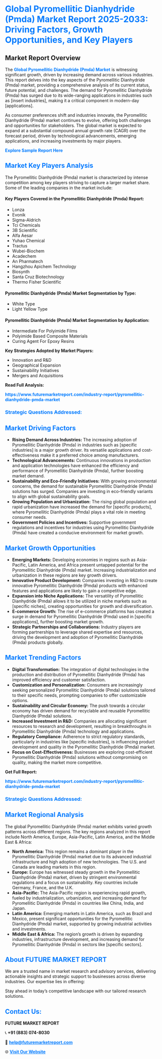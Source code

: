 <h1 style="color: #007BFF;">Global Pyromellitic Dianhydride (Pmda) Market Report 2025-2033: Driving Factors, Growth Opportunities, and Key Players</h1>

<section id="overview">
<h2>Market Report Overview</h2>
<p>The <a href="https://www.futuremarketreport.com/industry-report/pyromellitic-dianhydride-pmda-market" style="color: #007BFF; text-decoration: none;"><strong>Global Pyromellitic Dianhydride (Pmda) Market</strong></a> is witnessing significant growth, driven by increasing demand across various industries. This report delves into the key aspects of the Pyromellitic Dianhydride (Pmda) market, providing a comprehensive analysis of its current status, future potential, and challenges. The demand for Pyromellitic Dianhydride (Pmda) has surged due to its wide-ranging applications in industries such as [insert industries], making it a critical component in modern-day [applications].</p>
<p>As consumer preferences shift and industries innovate, the Pyromellitic Dianhydride (Pmda) market continues to evolve, offering both challenges and opportunities for stakeholders. The global market is expected to expand at a substantial compound annual growth rate (CAGR) over the forecast period, driven by technological advancements, emerging applications, and increasing investments by major players.</p>
</section>

<section id="overview">
<p><a href="https://www.futuremarketreport.com/request-sample/reportId=31284" style="color: #007BFF; text-decoration: none;"><strong>Explore Sample Report Here</strong></a></p>
</section>

<section id="key-players">
<h2 style="color: #007BFF;">Market Key Players Analysis</h2>
<p>The Pyromellitic Dianhydride (Pmda) market is characterized by intense competition among key players striving to capture a larger market share. Some of the leading companies in the market include:</p>
<h4>Key Players Covered in the Pyromellitic Dianhydride (Pmda) Report:</h4>
<ul><li>Lonza</li><li>Evonik</li><li>Sigma-Aldrich</li><li>Tci Chemicals</li><li>3B Scientific</li><li>Alfa Aesar</li><li>Yuhao Chemical</li><li>Tractus</li><li>Wubei-Biochem</li><li>Acadechem</li><li>An Pharmatech</li><li>Hangzhou Apichem Technology</li><li>Biosynth</li><li>Santa Cruz Biotechnology</li><li>Thermo Fisher Scientific</li></ul>
<h4>Pyromellitic Dianhydride (Pmda) Market Segmentation by Type:</h4>
<ul><li>White Type</li><li>Light Yellow Type</li></ul>

<h4>Pyromellitic Dianhydride (Pmda) Market Segmentation by Application:</h4>
<ul><li>Intermediate For Polyimide Films</li><li>Polyimide Based Composite Materials</li><li>Curing Agent For Epoxy Resins</li></ul>
<p><strong>Key Strategies Adopted by Market Players:</strong></p>
<ul>
<li>Innovation and R&D</li>
<li>Geographical Expansion</li>
<li>Sustainability Initiatives</li>
<li>Mergers and Acquisitions</li>
</ul>
</section>

<section>
<p><strong>Read Full Analysis: </strong></p><a href="https://www.futuremarketreport.com/industry-report/pyromellitic-dianhydride-pmda-market" style="color: #007BFF; text-decoration: none;"><strong>https://www.futuremarketreport.com/industry-report/pyromellitic-dianhydride-pmda-market</strong></a>
<h3 style="color: #007BFF;">Strategic Questions Addressed:</h3>
</section>

<section id="driving-factors">
<h2 style="color: #007BFF;">Market Driving Factors</h2>
<ul>
<li><strong>Rising Demand Across Industries:</strong> The increasing adoption of Pyromellitic Dianhydride (Pmda) in industries such as [specific industries] is a major growth driver. Its versatile applications and cost-effectiveness make it a preferred choice among manufacturers.</li>
<li><strong>Technological Advancements:</strong> Continuous innovations in production and application technologies have enhanced the efficiency and performance of Pyromellitic Dianhydride (Pmda), further boosting market demand.</li>
<li><strong>Sustainability and Eco-Friendly Initiatives:</strong> With growing environmental concerns, the demand for sustainable Pyromellitic Dianhydride (Pmda) solutions has surged. Companies are investing in eco-friendly variants to align with global sustainability goals.</li>
<li><strong>Growing Population and Urbanization:</strong> The rising global population and rapid urbanization have increased the demand for [specific products], where Pyromellitic Dianhydride (Pmda) plays a vital role in meeting consumer needs.</li>
<li><strong>Government Policies and Incentives:</strong> Supportive government regulations and incentives for industries using Pyromellitic Dianhydride (Pmda) have created a conducive environment for market growth.</li>
</ul>
</section>

<section id="growth-opportunities">
<h2 style="color: #007BFF;">Market Growth Opportunities</h2>
<ul>
<li><strong>Emerging Markets:</strong> Developing economies in regions such as Asia-Pacific, Latin America, and Africa present untapped potential for the Pyromellitic Dianhydride (Pmda) market. Increasing industrialization and urbanization in these regions are key growth drivers.</li>
<li><strong>Innovative Product Development:</strong> Companies investing in R&D to create innovative Pyromellitic Dianhydride (Pmda) products with enhanced features and applications are likely to gain a competitive edge.</li>
<li><strong>Expansion into Niche Applications:</strong> The versatility of Pyromellitic Dianhydride (Pmda) allows it to be utilized in niche markets such as [specific niches], creating opportunities for growth and diversification.</li>
<li><strong>E-commerce Growth:</strong> The rise of e-commerce platforms has created a surge in demand for Pyromellitic Dianhydride (Pmda) used in [specific applications], further boosting market growth.</li>
<li><strong>Strategic Partnerships and Collaborations:</strong> Industry players are forming partnerships to leverage shared expertise and resources, driving the development and adoption of Pyromellitic Dianhydride (Pmda) products globally.</li>
</ul>
</section>

<section id="trending-factors">
<h2 style="color: #007BFF;">Market Trending Factors</h2>
<ul>
<li><strong>Digital Transformation:</strong> The integration of digital technologies in the production and distribution of Pyromellitic Dianhydride (Pmda) has improved efficiency and customer satisfaction.</li>
<li><strong>Customization and Personalization:</strong> Consumers are increasingly seeking personalized Pyromellitic Dianhydride (Pmda) solutions tailored to their specific needs, prompting companies to offer customizable options.</li>
<li><strong>Sustainability and Circular Economy:</strong> The push towards a circular economy has driven demand for recyclable and reusable Pyromellitic Dianhydride (Pmda) solutions.</li>
<li><strong>Increased Investment in R&D:</strong> Companies are allocating significant resources to research and development, resulting in breakthroughs in Pyromellitic Dianhydride (Pmda) technology and applications.</li>
<li><strong>Regulatory Compliance:</strong> Adherence to strict regulatory standards, particularly in industries like [specific industries], is influencing product development and quality in the Pyromellitic Dianhydride (Pmda) market.</li>
<li><strong>Focus on Cost-Effectiveness:</strong> Businesses are exploring cost-efficient Pyromellitic Dianhydride (Pmda) solutions without compromising on quality, making the market more competitive.</li>
</ul>
</section>

<section>
<p><strong>Get Full Report: </strong></p><a href="https://www.futuremarketreport.com/industry-report/pyromellitic-dianhydride-pmda-market" style="color: #007BFF; text-decoration: none;"><strong>https://www.futuremarketreport.com/industry-report/pyromellitic-dianhydride-pmda-market</strong></a>
<h3 style="color: #007BFF;">Strategic Questions Addressed:</h3>
</section>


<section id="regional-analysis">
<h2 style="color: #007BFF;">Market Regional Analysis</h2>
<p>The global Pyromellitic Dianhydride (Pmda) market exhibits varied growth patterns across different regions. The key regions analyzed in this report include North America, Europe, Asia-Pacific, Latin America, and the Middle East & Africa:</p>
<ul>
<li><strong>North America:</strong> This region remains a dominant player in the Pyromellitic Dianhydride (Pmda) market due to its advanced industrial infrastructure and high adoption of new technologies. The U.S. and Canada are leading markets in this region.</li>
<li><strong>Europe:</strong> Europe has witnessed steady growth in the Pyromellitic Dianhydride (Pmda) market, driven by stringent environmental regulations and a focus on sustainability. Key countries include Germany, France, and the U.K.</li>
<li><strong>Asia-Pacific:</strong> The Asia-Pacific region is experiencing rapid growth, fueled by industrialization, urbanization, and increasing demand for Pyromellitic Dianhydride (Pmda) in countries like China, India, and Japan.</li>
<li><strong>Latin America:</strong> Emerging markets in Latin America, such as Brazil and Mexico, present significant opportunities for the Pyromellitic Dianhydride (Pmda) market, supported by growing industrial activities and investments.</li>
<li><strong>Middle East & Africa:</strong> The region’s growth is driven by expanding industries, infrastructure development, and increasing demand for Pyromellitic Dianhydride (Pmda) in sectors like [specific sectors].</li>
</ul>
</section>

<footer>
<h2 style="color: #007BFF;">About FUTURE MARKET REPORT</h2>
<p>We are a trusted name in market research and advisory services, delivering actionable insights and strategic support to businesses across diverse industries. Our expertise lies in offering:</p>

<p>Stay ahead in today’s competitive landscape with our tailored research solutions.</p>

<h2 style="color: #007BFF;">Contact Us:</h2>
<p><strong>FUTURE MARKET REPORT</strong></p>
<p>📞 <strong>+91 (883) 074-8030</strong></p>
<p>📧 <strong><a href="mailto:help@futuremarketreport.com" style="color: #007BFF;">help@futuremarketreport.com</a></strong></p>
<p>🌐 <strong><a href="https://www.futuremarketreport.com/" style="color: #007BFF;">Visit Our Website</a></strong></p>
</footer>